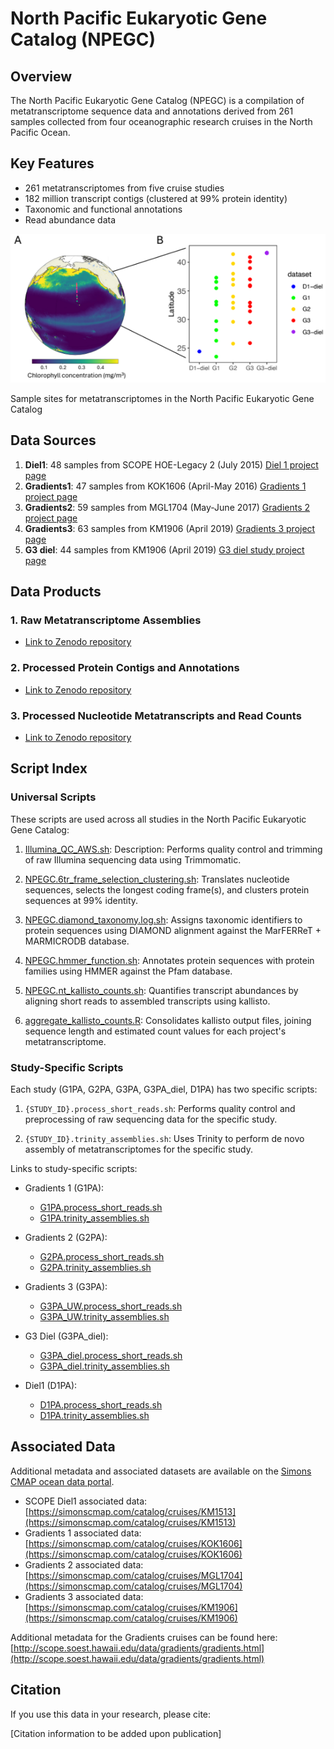 # North Pacific Eukaryotic Gene Catalog (NPEGC)

## Overview

The North Pacific Eukaryotic Gene Catalog (NPEGC) is a compilation of metatranscriptome sequence data and annotations derived from 261 samples collected from four oceanographic research cruises in the North Pacific Ocean. 
## Key Features

- 261 metatranscriptomes from five cruise studies
- 182 million transcript contigs (clustered at 99% protein identity)
- Taxonomic and functional annotations
- Read abundance data


![NPEGC cruise tracks](https://github.com/armbrustlab/NPac_euk_gene_catalog/blob/main/images/fig1_cruise_tracks.png)

Sample sites for metatranscriptomes in the North Pacific Eukaryotic Gene Catalog

## Data Sources

1. **Diel1**: 48 samples from SCOPE HOE-Legacy 2 (July 2015) [Diel 1 project page](https://github.com/armbrustlab/NPac_euk_gene_catalog/blob/main/projects/Diel1/README.md)
2. **Gradients1**: 47 samples from KOK1606 (April-May 2016) [Gradients 1 project page](https://github.com/armbrustlab/NPac_euk_gene_catalog/blob/main/projects/G1PA/README.md)
3. **Gradients2**: 59 samples from MGL1704 (May-June 2017) [Gradients 2 project page](https://github.com/armbrustlab/NPac_euk_gene_catalog/blob/main/projects/G2PA/README.md)
4. **Gradients3**: 63 samples from KM1906 (April 2019) [Gradients 3 project page](https://github.com/armbrustlab/NPac_euk_gene_catalog/blob/main/projects/G3PA/README.md)
5. **G3 diel**: 44 samples from KM1906 (April 2019) [G3 diel study project page](https://github.com/armbrustlab/NPac_euk_gene_catalog/blob/main/projects/G3PA_diel/README.md)

## Data Products

### 1. Raw Metatranscriptome Assemblies
- [Link to Zenodo repository](https://zenodo.org/records/10699458)

### 2. Processed Protein Contigs and Annotations
- [Link to Zenodo repository](https://zenodo.org/records/10472590)

### 3. Processed Nucleotide Metatranscripts and Read Counts
- [Link to Zenodo repository](https://zenodo.org/records/10570449)

## Script Index

### Universal Scripts

These scripts are used across all studies in the North Pacific Eukaryotic Gene Catalog:

1. [Illumina_QC_AWS.sh](https://github.com/armbrustlab/NPac_euk_gene_catalog/blob/main/scripts/Illumina_QC_AWS.sh): Description: Performs quality control and trimming of raw Illumina sequencing data using Trimmomatic.

2. [NPEGC.6tr_frame_selection_clustering.sh](https://github.com/armbrustlab/NPac_euk_gene_catalog/blob/main/scripts/aa_data/NPEGC.6tr_frame_selection_clustering.sh): Translates nucleotide sequences, selects the longest coding frame(s), and clusters protein sequences at 99% identity.

3. [NPEGC.diamond_taxonomy.log.sh](https://github.com/armbrustlab/NPac_euk_gene_catalog/blob/main/scripts/aa_data/NPEGC.diamond_taxonomy.log.sh): Assigns taxonomic identifiers to protein sequences using DIAMOND alignment against the MarFERReT + MARMICRODB database.

4. [NPEGC.hmmer_function.sh](https://github.com/armbrustlab/NPac_euk_gene_catalog/blob/main/scripts/aa_data/NPEGC.hmmer_function.sh): Annotates protein sequences with protein families using HMMER against the Pfam database.

5. [NPEGC.nt_kallisto_counts.sh](https://github.com/armbrustlab/NPac_euk_gene_catalog/blob/main/scripts/nt_data/NPEGC.nt_kallisto_counts.sh): Quantifies transcript abundances by aligning short reads to assembled transcripts using kallisto.

6. [aggregate_kallisto_counts.R](https://github.com/armbrustlab/NPac_euk_gene_catalog/blob/main/scripts/nt_data/aggregate_kallisto_counts.R): Consolidates kallisto output files, joining sequence length and estimated count values for each project's metatranscriptome.

### Study-Specific Scripts

Each study (G1PA, G2PA, G3PA, G3PA_diel, D1PA) has two specific scripts:

1. `{STUDY_ID}.process_short_reads.sh`: Performs quality control and preprocessing of raw sequencing data for the specific study.

2. `{STUDY_ID}.trinity_assemblies.sh`: Uses Trinity to perform de novo assembly of metatranscriptomes for the specific study.

Links to study-specific scripts:

- Gradients 1 (G1PA):
  - [G1PA.process_short_reads.sh](https://github.com/armbrustlab/NPac_euk_gene_catalog/blob/main/scripts/G1PA.process_short_reads.sh)
  - [G1PA.trinity_assemblies.sh](https://github.com/armbrustlab/NPac_euk_gene_catalog/blob/main/scripts/G1PA.trinity_assemblies.sh)

- Gradients 2 (G2PA):
  - [G2PA.process_short_reads.sh](https://github.com/armbrustlab/NPac_euk_gene_catalog/blob/main/scripts/G2PA.process_short_reads.sh)
  - [G2PA.trinity_assemblies.sh](https://github.com/armbrustlab/NPac_euk_gene_catalog/blob/main/scripts/G2PA.trinity_assemblies.sh)

- Gradients 3 (G3PA):
  - [G3PA_UW.process_short_reads.sh](https://github.com/armbrustlab/NPac_euk_gene_catalog/blob/main/scripts/G3PA_UW.process_short_reads.sh)
  - [G3PA_UW.trinity_assemblies.sh](https://github.com/armbrustlab/NPac_euk_gene_catalog/blob/main/scripts/G3PA_UW.trinity_assemblies.sh)

- G3 Diel (G3PA_diel):
  - [G3PA_diel.process_short_reads.sh](https://github.com/armbrustlab/NPac_euk_gene_catalog/blob/main/scripts/G3PA_diel.process_short_reads.sh)
  - [G3PA_diel.trinity_assemblies.sh](https://github.com/armbrustlab/NPac_euk_gene_catalog/blob/main/scripts/G3PA_diel.trinity_assemblies.sh)

- Diel1 (D1PA):
  - [D1PA.process_short_reads.sh](https://github.com/armbrustlab/NPac_euk_gene_catalog/blob/main/scripts/D1PA.process_short_reads.sh)
  - [D1PA.trinity_assemblies.sh](https://github.com/armbrustlab/NPac_euk_gene_catalog/blob/main/scripts/D1PA.trinity_assemblies.sh)

## Associated Data

Additional metadata and associated datasets are available on the [Simons CMAP ocean data portal](https://simonscmap.com/).

- SCOPE Diel1 associated data: [https://simonscmap.com/catalog/cruises/KM1513](https://simonscmap.com/catalog/cruises/KM1513)
- Gradients 1 associated data: [https://simonscmap.com/catalog/cruises/KOK1606](https://simonscmap.com/catalog/cruises/KOK1606)
- Gradients 2 associated data: [https://simonscmap.com/catalog/cruises/MGL1704](https://simonscmap.com/catalog/cruises/MGL1704)
- Gradients 3 associated data: [https://simonscmap.com/catalog/cruises/KM1906](https://simonscmap.com/catalog/cruises/KM1906)

Additional metadata for the Gradients cruises can be found here: [http://scope.soest.hawaii.edu/data/gradients/gradients.html](http://scope.soest.hawaii.edu/data/gradients/gradients.html)

## Citation

If you use this data in your research, please cite:

[Citation information to be added upon publication]
